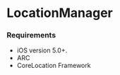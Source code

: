LocationManager
===============

### Requirements

*   iOS version 5.0+.
*   ARC
*   CoreLocation Framework
